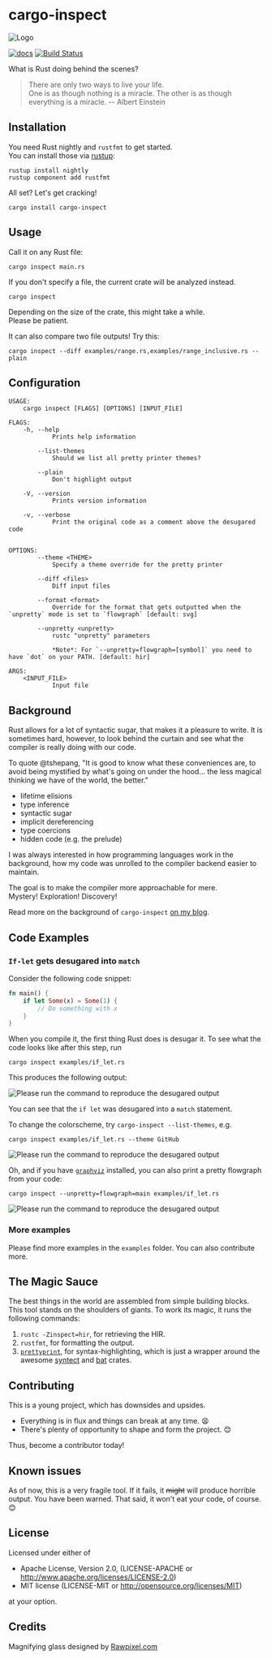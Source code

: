 # cargo-inspect

![Logo](./assets/logo.svg)

[![docs](https://docs.rs/cargo-inspect/badge.svg)](https://docs.rs/cargo-inspect/)
[![Build Status](https://travis-ci.org/mre/cargo-inspect.svg?branch=master)](https://travis-ci.org/mre/cargo-inspect)

What is Rust doing behind the scenes?

> There are only two ways to live your life.  
> One is as though nothing is a miracle. The other is as though everything is a
> miracle. -- Albert Einstein

## Installation

You need Rust nightly and `rustfmt` to get started.  
You can install those via [rustup]:

```
rustup install nightly
rustup component add rustfmt
```

All set? Let's get cracking!

```
cargo install cargo-inspect
```

## Usage

Call it on any Rust file:

```
cargo inspect main.rs
```

If you don't specify a file, the current crate will be analyzed instead.

```
cargo inspect
```

Depending on the size of the crate, this might take a while.  
Please be patient.

It can also compare two file outputs! Try this:

```
cargo inspect --diff examples/range.rs,examples/range_inclusive.rs --plain
```

## Configuration 

```
USAGE:
    cargo inspect [FLAGS] [OPTIONS] [INPUT_FILE]

FLAGS:
    -h, --help
            Prints help information

        --list-themes
            Should we list all pretty printer themes?

        --plain
            Don't highlight output

    -V, --version
            Prints version information

    -v, --verbose
            Print the original code as a comment above the desugared code


OPTIONS:
        --theme <THEME>
            Specify a theme override for the pretty printer

        --diff <files>
            Diff input files

        --format <format>
            Override for the format that gets outputted when the `unpretty` mode is set to `flowgraph` [default: svg]

        --unpretty <unpretty>
            rustc "unpretty" parameters

            *Note*: For `--unpretty=flowgraph=[symbol]` you need to have `dot` on your PATH. [default: hir]

ARGS:
    <INPUT_FILE>
            Input file
```

## Background

Rust allows for a lot of syntactic sugar, that makes it a pleasure to write. It
is sometimes hard, however, to look behind the curtain and see what the compiler
is really doing with our code.

To quote @tshepang, "It is good to know what these conveniences are, to avoid
being mystified by what's going on under the hood... the less magical thinking
we have of the world, the better."

* lifetime elisions
* type inference
* syntactic sugar
* implicit dereferencing
* type coercions
* hidden code (e.g. the prelude)

I was always interested in how programming languages work in the background, how
my code was unrolled to the compiler backend easier to maintain.

The goal is to make the compiler more approachable for mere.  
Mystery! Exploration! Discovery! 

Read more on the background of `cargo-inspect` [on my blog](https://matthias-endler.de/2018/cargo-inspect/).

## Code Examples

### `If-let` gets desugared into `match`

Consider the following code snippet:

```rust
fn main() {
    if let Some(x) = Some(1) {
        // Do something with x
    }
}
```

When you compile it, the first thing Rust does is desugar it. To see what the
code looks like after this step, run

```
cargo inspect examples/if_let.rs
```

This produces the following output:

![Please run the command to reproduce the desugared output](assets/if-let.png)

You can see that the `if let` was desugared into a `match` statement.

To change the colorscheme, try `cargo-inspect --list-themes`, e.g.

```
cargo inspect examples/if_let.rs --theme GitHub
```

![Please run the command to reproduce the desugared output](assets/if-let-white.png)

Oh, and if you have [`graphviz`](https://graphviz.gitlab.io/download/) installed, you can also print a pretty flowgraph from your code:

```
cargo inspect --unpretty=flowgraph=main examples/if_let.rs
```

![Please run the command to reproduce the desugared output](assets/if-let-flowgraph.svg)

### More examples

Please find more examples in the `examples` folder. You can also contribute
more.

## The Magic Sauce

The best things in the world are assembled from simple building blocks. This
tool stands on the shoulders of giants. To work its magic, it runs the following
commands:

1. `rustc -Zinspect=hir`, for retrieving the HIR.
2. `rustfmt`, for formatting the output.
3. [`prettyprint`](https://github.com/mre/prettyprint), for syntax-highlighting,
   which is just a wrapper around the awesome
   [syntect](https://github.com/trishume/syntect/blob/master/examples/syncat.rs)
   and [bat](https://github.com/sharkdp/bat/) crates.

## Contributing

This is a young project, which has downsides and upsides.

* Everything is in flux and things can break at any time. 😫
* There's plenty of opportunity to shape and form the project. 😊

Thus, become a contributor today!

## Known issues

As of now, this is a very fragile tool. If it fails, it ~~might~~ will produce
horrible output. You have been warned. That said, it won't eat your code, of
course. :blush:

## License

Licensed under either of

* Apache License, Version 2.0, (LICENSE-APACHE or
  http://www.apache.org/licenses/LICENSE-2.0)
* MIT license (LICENSE-MIT or http://opensource.org/licenses/MIT)

at your option.

[rustup]: https://rustup.rs/


## Credits

Magnifying glass designed by [Rawpixel.com]( https://www.freepik.com/free-vector/illustration-of-a-magnifying-glass_2945064.htm) 

